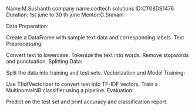Name:M.Sushanth
company name:codtech solutions
ID:CT08DS1476
Duration: 1st june to 30 th june
Mentor:G.Sravani

Data Preparation:

Create a DataFrame with sample text data and corresponding labels.
Text Preprocessing:

Convert text to lowercase.
Tokenize the text into words.
Remove stopwords and punctuation.
Splitting Data:

Split the data into training and test sets.
Vectorization and Model Training:

Use TfidfVectorizer to convert text into TF-IDF vectors.
Train a MultinomialNB classifier using a pipeline.
Evaluation:

Predict on the test set and print accuracy and classification report.
